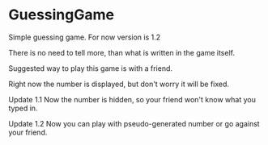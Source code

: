 # GuessingGame
Simple guessing game. For now version is 1.2

There is no need to tell more, than what is written in the game itself.

Suggested way to play this game is with a friend.

Right now the number is displayed, but don't worry it will be fixed.

Update 1.1
Now the number is hidden, so your friend won't know what you typed in.

Update 1.2
Now you can play with pseudo-generated number or go against your friend.
